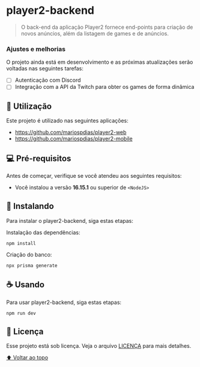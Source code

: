 # player2-backend


> O back-end da aplicação Player2 fornece end-points para criação de novos anúncios, além da listagem de games e de anúncios.

### Ajustes e melhorias

O projeto ainda está em desenvolvimento e as próximas atualizações serão voltadas nas seguintes tarefas:

- [ ] Autenticação com Discord
- [ ] Integração com a API da Twitch para obter os games de forma dinâmica

## 🎯 Utilização

Este projeto é utilizado nas seguintes aplicações:
* https://github.com/mariospdias/player2-web
* https://github.com/mariospdias/player2-mobile

## 💻 Pré-requisitos

Antes de começar, verifique se você atendeu aos seguintes requisitos:
* Você instalou a versão <b>16.15.1</b> ou superior de `<NodeJS>`

## 🚀 Instalando

Para instalar o player2-backend, siga estas etapas:

Instalação das dependências:
```
npm install
```

Criação do banco:
```
npx prisma generate
```

## ☕ Usando

Para usar player2-backend, siga estas etapas:

```
npm run dev
```

## 📝 Licença

Esse projeto está sob licença. Veja o arquivo [LICENÇA](LICENSE.md) para mais detalhes.

[⬆ Voltar ao topo](#player2-backend)<br>
